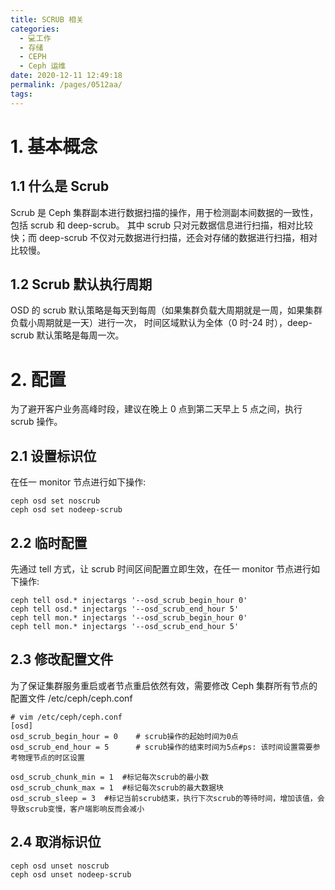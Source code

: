 ```yaml
---
title: SCRUB 相关
categories: 
  - 💻工作
  - 存储
  - CEPH
  - Ceph 运维
date: 2020-12-11 12:49:18
permalink: /pages/0512aa/
tags: 
---
```

# 1. 基本概念
## 1.1 什么是 Scrub
Scrub 是 Ceph 集群副本进行数据扫描的操作，用于检测副本间数据的一致性，包括 scrub 和 deep-scrub。
其中 scrub 只对元数据信息进行扫描，相对比较快；而 deep-scrub 不仅对元数据进行扫描，还会对存储的数据进行扫描，相对比较慢。

## 1.2 Scrub 默认执行周期
OSD 的 scrub 默认策略是每天到每周（如果集群负载大周期就是一周，如果集群负载小周期就是一天）进行一次，
时间区域默认为全体（0 时-24 时），deep-scrub 默认策略是每周一次。

# 2. 配置
为了避开客户业务高峰时段，建议在晚上 0 点到第二天早上 5 点之间，执行 scrub 操作。

## 2.1 设置标识位
在任一 monitor 节点进行如下操作:
```plain
ceph osd set noscrub
ceph osd set nodeep-scrub
```

## 2.2 临时配置
先通过 tell 方式，让 scrub 时间区间配置立即生效，在任一 monitor 节点进行如下操作:
```plain
ceph tell osd.* injectargs '--osd_scrub_begin_hour 0'
ceph tell osd.* injectargs '--osd_scrub_end_hour 5'
ceph tell mon.* injectargs '--osd_scrub_begin_hour 0'
ceph tell mon.* injectargs '--osd_scrub_end_hour 5'
```

## 2.3 修改配置文件
为了保证集群服务重启或者节点重启依然有效，需要修改 Ceph 集群所有节点的配置文件 /etc/ceph/ceph.conf
```plain
# vim /etc/ceph/ceph.conf
[osd]
osd_scrub_begin_hour = 0    # scrub操作的起始时间为0点
osd_scrub_end_hour = 5      # scrub操作的结束时间为5点#ps: 该时间设置需要参考物理节点的时区设置
 
osd_scrub_chunk_min = 1  #标记每次scrub的最小数
osd_scrub_chunk_max = 1  #标记每次scrub的最大数据块
osd_scrub_sleep = 3  #标记当前scrub结束，执行下次scrub的等待时间，增加该值，会导致scrub变慢，客户端影响反而会减小
```

## 2.4 取消标识位
```plain
ceph osd unset noscrub
ceph osd unset nodeep-scrub
```

